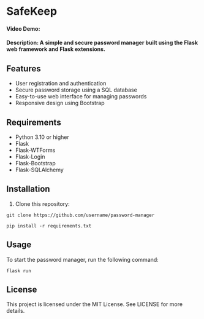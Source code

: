 # SafeKeep
#### Video Demo:  <URL HERE>
#### Description: A simple and secure password manager built using the Flask web framework and Flask extensions.

## Features

- User registration and authentication
- Secure password storage using a SQL database
- Easy-to-use web interface for managing passwords
- Responsive design using Bootstrap

## Requirements

- Python 3.10 or higher
- Flask
- Flask-WTForms
- Flask-Login
- Flask-Bootstrap
- Flask-SQLAlchemy

## Installation

1. Clone this repository:

```
git clone https://github.com/username/password-manager
```

```
pip install -r requirements.txt
```

## Usage
To start the password manager, run the following command:

```
flask run
```

## License
This project is licensed under the MIT License. See LICENSE for more details.